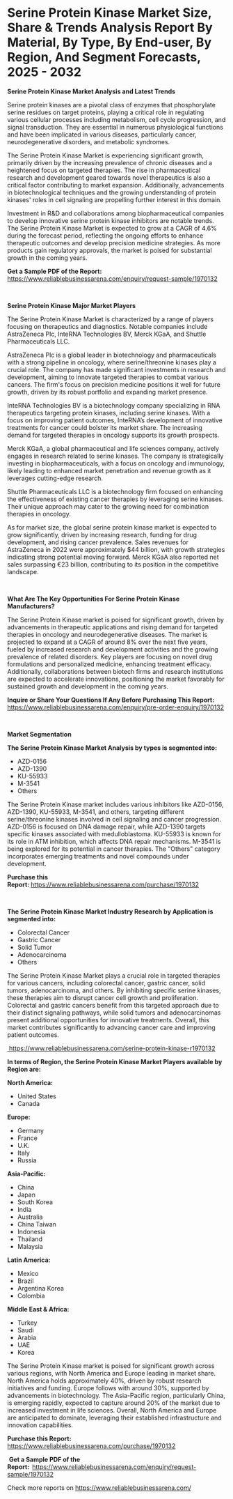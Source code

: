 <p><h1>Serine Protein Kinase Market Size, Share & Trends Analysis Report By Material, By Type, By End-user, By Region, And Segment Forecasts, 2025 - 2032</h1></p><p><strong>Serine Protein Kinase Market Analysis and Latest Trends</strong></p>
<p><p>Serine protein kinases are a pivotal class of enzymes that phosphorylate serine residues on target proteins, playing a critical role in regulating various cellular processes including metabolism, cell cycle progression, and signal transduction. They are essential in numerous physiological functions and have been implicated in various diseases, particularly cancer, neurodegenerative disorders, and metabolic syndromes. </p><p>The Serine Protein Kinase Market is experiencing significant growth, primarily driven by the increasing prevalence of chronic diseases and a heightened focus on targeted therapies. The rise in pharmaceutical research and development geared towards novel therapeutics is also a critical factor contributing to market expansion. Additionally, advancements in biotechnological techniques and the growing understanding of protein kinases' roles in cell signaling are propelling further interest in this domain.</p><p>Investment in R&D and collaborations among biopharmaceutical companies to develop innovative serine protein kinase inhibitors are notable trends. The Serine Protein Kinase Market is expected to grow at a CAGR of 4.6% during the forecast period, reflecting the ongoing efforts to enhance therapeutic outcomes and develop precision medicine strategies. As more products gain regulatory approvals, the market is poised for substantial growth in the coming years.</p></p>
<p><strong>Get a Sample PDF of the Report:&nbsp;</strong> <a href="https://www.reliablebusinessarena.com/enquiry/request-sample/1970132?utm_campaign=3118&utm_medium=2&utm_source=Github&utm_content=ia&utm_term=08032025&utm_id=serine-protein-kinase">https://www.reliablebusinessarena.com/enquiry/request-sample/1970132</a></p>
<p>&nbsp;</p>
<p><strong>Serine Protein Kinase Major Market Players</strong></p>
<p><p>The Serine Protein Kinase Market is characterized by a range of players focusing on therapeutics and diagnostics. Notable companies include AstraZeneca Plc, InteRNA Technologies BV, Merck KGaA, and Shuttle Pharmaceuticals LLC.</p><p>AstraZeneca Plc is a global leader in biotechnology and pharmaceuticals with a strong pipeline in oncology, where serine/threonine kinases play a crucial role. The company has made significant investments in research and development, aiming to innovate targeted therapies to combat various cancers. The firm's focus on precision medicine positions it well for future growth, driven by its robust portfolio and expanding market presence.</p><p>InteRNA Technologies BV is a biotechnology company specializing in RNA therapeutics targeting protein kinases, including serine kinases. With a focus on improving patient outcomes, InteRNA’s development of innovative treatments for cancer could bolster its market share. The increasing demand for targeted therapies in oncology supports its growth prospects.</p><p>Merck KGaA, a global pharmaceutical and life sciences company, actively engages in research related to serine kinases. The company is strategically investing in biopharmaceuticals, with a focus on oncology and immunology, likely leading to enhanced market penetration and revenue growth as it leverages cutting-edge research.</p><p>Shuttle Pharmaceuticals LLC is a biotechnology firm focused on enhancing the effectiveness of existing cancer therapies by leveraging serine kinases. Their unique approach may cater to the growing need for combination therapies in oncology.</p><p>As for market size, the global serine protein kinase market is expected to grow significantly, driven by increasing research, funding for drug development, and rising cancer prevalence. Sales revenues for AstraZeneca in 2022 were approximately $44 billion, with growth strategies indicating strong potential moving forward. Merck KGaA also reported net sales surpassing €23 billion, contributing to its position in the competitive landscape.</p></p>
<p>&nbsp;</p>
<p><strong>What Are The Key Opportunities For Serine Protein Kinase Manufacturers?</strong></p>
<p><p>The Serine Protein Kinase market is poised for significant growth, driven by advancements in therapeutic applications and rising demand for targeted therapies in oncology and neurodegenerative diseases. The market is projected to expand at a CAGR of around 8% over the next five years, fueled by increased research and development activities and the growing prevalence of related disorders. Key players are focusing on novel drug formulations and personalized medicine, enhancing treatment efficacy. Additionally, collaborations between biotech firms and research institutions are expected to accelerate innovations, positioning the market favorably for sustained growth and development in the coming years.</p></p>
<p><strong>Inquire or Share Your Questions If Any Before Purchasing This Report:</strong> <a href="https://www.reliablebusinessarena.com/enquiry/pre-order-enquiry/1970132?utm_campaign=3118&utm_medium=2&utm_source=Github&utm_content=ia&utm_term=08032025&utm_id=serine-protein-kinase">https://www.reliablebusinessarena.com/enquiry/pre-order-enquiry/1970132</a></p>
<p>&nbsp;</p>
<p><strong>Market Segmentation</strong></p>
<p><strong>The Serine Protein Kinase Market Analysis by types is segmented into:</strong></p>
<p><ul><li>AZD-0156</li><li>AZD-1390</li><li>KU-55933</li><li>M-3541</li><li>Others</li></ul></p>
<p><p>The Serine Protein Kinase market includes various inhibitors like AZD-0156, AZD-1390, KU-55933, M-3541, and others, targeting different serine/threonine kinases involved in cell signaling and cancer progression. AZD-0156 is focused on DNA damage repair, while AZD-1390 targets specific kinases associated with medulloblastoma. KU-55933 is known for its role in ATM inhibition, which affects DNA repair mechanisms. M-3541 is being explored for its potential in cancer therapies. The "Others" category incorporates emerging treatments and novel compounds under development.</p></p>
<p><strong>Purchase this Report:&nbsp;</strong><a href="https://www.reliablebusinessarena.com/purchase/1970132?utm_campaign=3118&utm_medium=2&utm_source=Github&utm_content=ia&utm_term=08032025&utm_id=serine-protein-kinase">https://www.reliablebusinessarena.com/purchase/1970132</a></p>
<p>&nbsp;</p>
<p><strong>The Serine Protein Kinase Market Industry Research by Application is segmented into:</strong></p>
<p><ul><li>Colorectal Cancer</li><li>Gastric Cancer</li><li>Solid Tumor</li><li>Adenocarcinoma</li><li>Others</li></ul></p>
<p><p>The Serine Protein Kinase Market plays a crucial role in targeted therapies for various cancers, including colorectal cancer, gastric cancer, solid tumors, adenocarcinoma, and others. By inhibiting specific serine kinases, these therapies aim to disrupt cancer cell growth and proliferation. Colorectal and gastric cancers benefit from this targeted approach due to their distinct signaling pathways, while solid tumors and adenocarcinomas present additional opportunities for innovative treatments. Overall, this market contributes significantly to advancing cancer care and improving patient outcomes.</p></p>
<p><a href="https://www.reliablebusinessarena.com/serine-protein-kinase-r1970132?utm_campaign=3118&utm_medium=2&utm_source=Github&utm_content=ia&utm_term=08032025&utm_id=serine-protein-kinase">&nbsp;https://www.reliablebusinessarena.com/serine-protein-kinase-r1970132</a></p>
<p><strong>In terms of Region, the Serine Protein Kinase Market Players available by Region are:</strong></p>
<p>
    <p> <strong> North America: </strong>
        <ul>
            <li>United States</li>
            <li>Canada</li>
        </ul>
        </p> 
    <p> <strong> Europe: </strong>
        <ul>
            <li>Germany</li>
            <li>France</li>
            <li>U.K.</li>
            <li>Italy</li>
            <li>Russia</li>
        </ul>
        </p> 
    <p> <strong> Asia-Pacific: </strong>
        <ul>
            <li>China</li>
            <li>Japan</li>
            <li>South Korea</li>
            <li>India</li>
            <li>Australia</li>
            <li>China Taiwan</li>
            <li>Indonesia</li>
            <li>Thailand</li>
            <li>Malaysia</li>
        </ul>
        </p> 
    <p> <strong> Latin America: </strong>
        <ul>
            <li>Mexico</li>
            <li>Brazil</li>
            <li>Argentina Korea</li>
            <li>Colombia</li>
        </ul>
        </p> 
    <p> <strong> Middle East & Africa: </strong>
        <ul>
            <li>Turkey</li>
            <li>Saudi</li>
            <li>Arabia</li>
            <li>UAE</li>
            <li>Korea</li>
        </ul>
    </p>
    </p>
<p><p>The Serine Protein Kinase market is poised for significant growth across various regions, with North America and Europe leading in market share. North America holds approximately 40%, driven by robust research initiatives and funding. Europe follows with around 30%, supported by advancements in biotechnology. The Asia-Pacific region, particularly China, is emerging rapidly, expected to capture around 20% of the market due to increased investment in life sciences. Overall, North America and Europe are anticipated to dominate, leveraging their established infrastructure and innovation capabilities.</p></p>
<p><strong>Purchase this Report: </strong><a href="https://www.reliablebusinessarena.com/purchase/1970132?utm_campaign=3118&utm_medium=2&utm_source=Github&utm_content=ia&utm_term=08032025&utm_id=serine-protein-kinase">https://www.reliablebusinessarena.com/purchase/1970132</a></p>
<p>&nbsp;<strong>Get a Sample PDF of the Report:&nbsp;&nbsp;</strong><a href="https://www.reliablebusinessarena.com/enquiry/request-sample/1970132?utm_campaign=3118&utm_medium=2&utm_source=Github&utm_content=ia&utm_term=08032025&utm_id=serine-protein-kinase">https://www.reliablebusinessarena.com/enquiry/request-sample/1970132</a></p>
<p><strong></strong></p>
<p>Check more reports on <a href="https://www.reliablebusinessarena.com/?utm_campaign=3118&utm_medium=2&utm_source=Github&utm_content=ia&utm_term=08032025&utm_id=serine-protein-kinase">https://www.reliablebusinessarena.com/</a></p>
